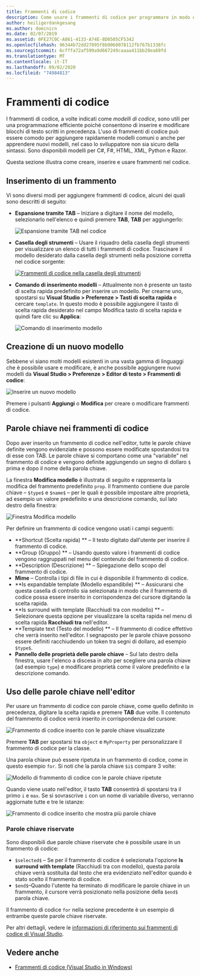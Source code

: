```yaml
---
title: Frammenti di codice
description: Come usare i frammenti di codice per programmare in modo efficiente in Visual Studio per Mac
author: heiligerdankgesang
ms.author: dominicn
ms.date: 02/07/2019
ms.assetid: 0FE27C0C-A861-4133-A74E-8D0505CF5342
ms.openlocfilehash: 96344b72dd27095f8b9060078112fb767b1338fc
ms.sourcegitcommit: 6cfffa72af599a9d667249caaaa411bb28ea69fd
ms.translationtype: MT
ms.contentlocale: it-IT
ms.lasthandoff: 09/02/2020
ms.locfileid: "74984813"
---
```

# <a name="code-snippets"></a>Frammenti di codice

I frammenti di codice, a volte indicati come _modelli di codice_, sono utili per una programmazione efficiente poiché consentono di inserire e modificare blocchi di testo scritti in precedenza. L'uso di frammenti di codice può essere comodo per aggiungere rapidamente modelli comuni o anche per apprendere nuovi modelli, nel caso lo sviluppatore non sia sicuro della sintassi. Sono disponibili modelli per C#, F#, HTML, XML, Python e Razor.

Questa sezione illustra come creare, inserire e usare frammenti nel codice.

## <a name="inserting-a-snippet"></a>Inserimento di un frammento

Vi sono diversi modi per aggiungere frammenti di codice, alcuni dei quali sono descritti di seguito:

- **Espansione tramite TAB** &ndash; Iniziare a digitare il nome del modello, selezionarlo nell'elenco e quindi premere **TAB**, **TAB** per aggiungerlo:

  ![Espansione tramite TAB nel codice](media/source-editor-image13.png)

- **Casella degli strumenti** &ndash; Usare il riquadro della casella degli strumenti per visualizzare un elenco di tutti i frammenti di codice. Trascinare il modello desiderato dalla casella degli strumenti nella posizione corretta nel codice sorgente:

  [![Frammenti di codice nella casella degli strumenti](media/source-editor-image14-sml.png)](media/source-editor-image14.png#lightbox)

- **Comando di inserimento modelli** &ndash; Attualmente non è presente un tasto di scelta rapida predefinito per inserire un modello. Per crearne uno, spostarsi su **Visual Studio > Preferenze > Tasti di scelta rapida** e cercare `template`. In questo modo è possibile aggiungere il tasto di scelta rapida desiderato nel campo Modifica tasto di scelta rapida e quindi fare clic su **Applica**:

  ![Comando di inserimento modello](media/source-editor-image15.png)

## <a name="creating-a-new-template"></a>Creazione di un nuovo modello

Sebbene vi siano molti modelli esistenti in una vasta gamma di linguaggi che è possibile usare e modificare, è anche possibile aggiungere nuovi modelli da **Visual Studio > Preferenze > Editor di testo > Frammenti di codice**:

![Inserire un nuovo modello](media/source-editor-image12.png)

Premere i pulsanti **Aggiungi** o **Modifica** per creare o modificare frammenti di codice.

## <a name="keywords-in-code-snippets"></a>Parole chiave nei frammenti di codice

Dopo aver inserito un frammento di codice nell'editor, tutte le parole chiave definite vengono evidenziate e possono essere modificate spostandosi tra di esse con TAB. Le parole chiave si comportano come una "variabile" nel frammento di codice e vengono definite aggiungendo un segno di dollaro `$` prima e dopo il nome della parola chiave. 

La finestra **Modifica modello** è illustrata di seguito e rappresenta la modifica del frammento predefinito `prop`. Il frammento contiene due parole chiave &ndash; `$type$` e `$name$` &ndash; per le quali è possibile impostare altre proprietà, ad esempio un valore predefinito e una descrizione comando, sul lato destro della finestra:

![Finestra Modifica modello](media/source-editor-image12z.png)

Per definire un frammento di codice vengono usati i campi seguenti:

- **Shortcut (Scelta rapida) ** &ndash; Il testo digitato dall'utente per inserire il frammento di codice.
- **Group (Gruppo) ** &ndash; Usando questo valore i frammenti di codice vengono raggruppati nel menu del contenuto del frammento di codice.
- **Description (Descrizione) ** &ndash; Spiegazione dello scopo del frammento di codice.
- **Mime** &ndash; Controlla i tipi di file in cui è disponibile il frammento di codice.
- **Is expandable template (Modello espandibile) ** &ndash; Assicurarsi che questa casella di controllo sia selezionata in modo che il frammento di codice possa essere inserito in corrispondenza del cursore digitando la scelta rapida.
- **Is surround with template (Racchiudi tra con modello) ** &ndash; Selezionare questa opzione per visualizzare la scelta rapida nel menu di scelta rapida **Racchiudi tra** nell'editor.
- **Template text (Testo del modello) ** &ndash; Il frammento di codice effettivo che verrà inserito nell'editor. I segnaposto per le parole chiave possono essere definiti racchiudendo un token tra segni di dollaro, ad esempio `$type$`.
- **Pannello delle proprietà delle parole chiave** &ndash; Sul lato destro della finestra, usare l'elenco a discesa in alto per scegliere una parola chiave (ad esempio `type`) e modificare proprietà come il valore predefinito e la descrizione comando.

## <a name="using-keywords-in-the-editor"></a>Uso delle parole chiave nell'editor

Per usare un frammento di codice con parole chiave, come quello definito in precedenza, digitare la scelta rapida e premere **TAB** due volte. Il contenuto del frammento di codice verrà inserito in corrispondenza del cursore:

![Frammento di codice inserito con le parole chiave visualizzate](media/source-editor-image12a.png)

Premere **TAB** per spostarsi tra `object` e `MyProperty` per personalizzare il frammento di codice per la classe.

Una parola chiave può essere ripetuta in un frammento di codice, come in questo esempio `for`. Si noti che la parola chiave `$i$` compare 3 volte:

![Modello di frammento di codice con le parole chiave ripetute](media/source-editor-image12b.png)

Quando viene usato nell'editor, il tasto **TAB** consentirà di spostarsi tra il primo `i` e `max`. Se si sovrascrive `i` con un nome di variabile diverso, verranno aggiornate tutte e tre le istanze:

![Frammento di codice inserito che mostra più parole chiave](media/source-editor-image12c.png)

### <a name="reserved-keywords"></a>Parole chiave riservate

Sono disponibili due parole chiave riservate che è possibile usare in un frammento di codice:

- `$selected$` &ndash; Se per il frammento di codice è selezionata l'opzione **Is surround with template** (Racchiudi tra con modello), questa parola chiave verrà sostituita dal testo che era evidenziato nell'editor quando è stato scelto il frammento di codice.
- `$end$`&ndash;Quando l'utente ha terminato di modificare le parole chiave in un frammento, il cursore verrà posizionato nella posizione della `$end$` parola chiave.

Il frammento di codice `for` nella sezione precedente è un esempio di entrambe queste parole chiave riservate.

Per altri dettagli, vedere le [informazioni di riferimento sui frammenti di codice di Visual Studio](/visualstudio/ide/code-snippets-schema-reference#keywords).

## <a name="see-also"></a>Vedere anche

- [Frammenti di codice (Visual Studio in Windows)](/visualstudio/ide/code-snippets)